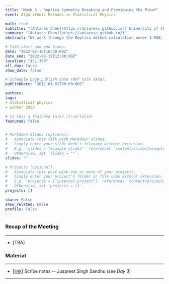 ```yaml
---
title: "Week 3 - Replica Symmetry Breaking and Previewing the Proof"
event: Algorithmic Methods in Statistical Physics

math: true
subtitle: "[Antares Chen](https://antaresc.github.io/) University of Chicago"
summary: "[Antares Chen](https://antaresc.github.io/)"
abstract: "We work through the Replica method calculation under 1-RSB, k-RSB, and sketch the transition to full-RSB. We then discuss the historical development leading to a proof of the Parisi Variational Principle, previewing key mathematical objects along the way."

# Talk start and end times.
date: "2022-02-15T10:30:00Z"
date_end: "2022-02-15T12:00:00Z"
location: "JCL 390"
all_day: false
show_date: false

# Schedule page publish date (NOT talk date).
publishDate: "2017-01-01T00:00:00Z"

authors:
tags:
- statistical physics
- winter 2022

# Is this a featured talk? (true/false)
featured: false


# Markdown Slides (optional).
#   Associate this talk with Markdown slides.
#   Simply enter your slide deck's filename without extension.
#   E.g. `slides = "example-slides"` references `content/slides/example-slides.md`.
#   Otherwise, set `slides = ""`.
slides: ""

# Projects (optional).
#   Associate this post with one or more of your projects.
#   Simply enter your project's folder or file name without extension.
#   E.g. `projects = ["internal-project"]` references `content/project/deep-learning/index.md`.
#   Otherwise, set `projects = []`.
projects: []

share: False
show_related: False
profile: False
---
```


### Recap of the Meeting

---

- [TBA]


### Material

---

- [[link]](https://hackmd.io/7uHy7d7CR_O_5mZtZOcWQA?both) Scribe notes -- Juspreet Singh Sandhu (see *Day 3*)

---
